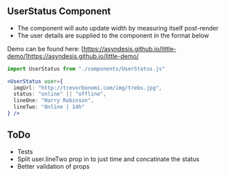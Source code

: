 ## UserStatus Component

- The component will auto update width by measuring itself post-render
- The user details are supplied to the component in the format below

Demo can be found here: [https://asyndesis.github.io/little-demo/]https://asyndesis.github.io/little-demo/

```jsx
import UserStatus from "./components/UserStatus.js"

<UserStatus user={
  imgUrl: "http://trevorbonomi.com/img/trebs.jpg",
  status: "online" || "offline",
  lineOne: "Harry Robinson",
  lineTwo: "Online | 14h"
} />
```

## ToDo

- Tests
- Split user.lineTwo prop in to just time and concatinate the status
- Better validation of props
